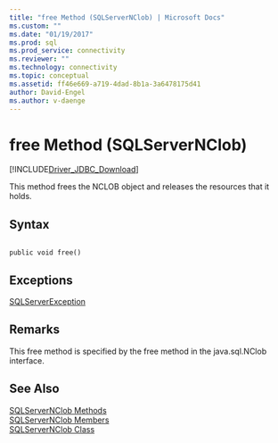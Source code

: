 ```yaml
---
title: "free Method (SQLServerNClob) | Microsoft Docs"
ms.custom: ""
ms.date: "01/19/2017"
ms.prod: sql
ms.prod_service: connectivity
ms.reviewer: ""
ms.technology: connectivity
ms.topic: conceptual
ms.assetid: ff46e669-a719-4dad-8b1a-3a6478175d41
author: David-Engel
ms.author: v-daenge
---
```

# free Method (SQLServerNClob)
[!INCLUDE[Driver_JDBC_Download](../../../includes/driver_jdbc_download.md)]

  This method frees the NCLOB object and releases the resources that it holds.  
  
## Syntax  
  
```  
  
public void free()  
```  
  
## Exceptions  
 [SQLServerException](../../../connect/jdbc/reference/sqlserverexception-class.md)  
  
## Remarks  
 This free method is specified by the free method in the java.sql.NClob interface.  
  
## See Also  
 [SQLServerNClob Methods](../../../connect/jdbc/reference/sqlservernclob-methods.md)   
 [SQLServerNClob Members](../../../connect/jdbc/reference/sqlservernclob-members.md)   
 [SQLServerNClob Class](../../../connect/jdbc/reference/sqlservernclob-class.md)  
  
  
